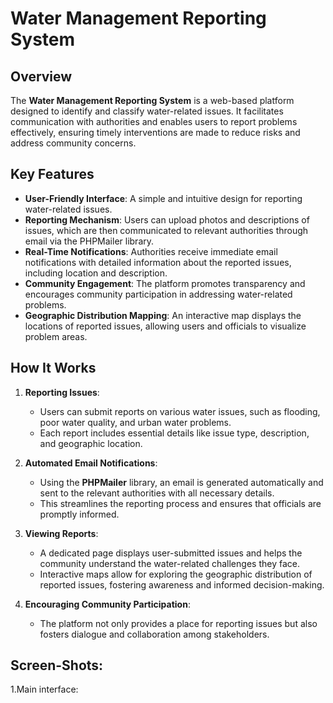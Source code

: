 # Water Management Reporting System  

## Overview  

The **Water Management Reporting System** is a web-based platform designed to identify and classify water-related issues. It facilitates communication with authorities and enables users to report problems effectively, ensuring timely interventions are made to reduce risks and address community concerns.  

## Key Features  

- **User-Friendly Interface**: A simple and intuitive design for reporting water-related issues.  
- **Reporting Mechanism**: Users can upload photos and descriptions of issues, which are then communicated to relevant authorities through email via the PHPMailer library.  
- **Real-Time Notifications**: Authorities receive immediate email notifications with detailed information about the reported issues, including location and description.  
- **Community Engagement**: The platform promotes transparency and encourages community participation in addressing water-related problems.  
- **Geographic Distribution Mapping**: An interactive map displays the locations of reported issues, allowing users and officials to visualize problem areas.  

## How It Works  

1. **Reporting Issues**:  
   - Users can submit reports on various water issues, such as flooding, poor water quality, and urban water problems.  
   - Each report includes essential details like issue type, description, and geographic location.  

2. **Automated Email Notifications**:  
   - Using the **PHPMailer** library, an email is generated automatically and sent to the relevant authorities with all necessary details.  
   - This streamlines the reporting process and ensures that officials are promptly informed.  

3. **Viewing Reports**:  
   - A dedicated page displays user-submitted issues and helps the community understand the water-related challenges they face.  
   - Interactive maps allow for exploring the geographic distribution of reported issues, fostering awareness and informed decision-making.  

4. **Encouraging Community Participation**:  
   - The platform not only provides a place for reporting issues but also fosters dialogue and collaboration among stakeholders.  

## Screen-Shots:

1.Main interface:


